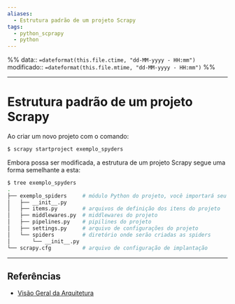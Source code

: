 ```yaml
---
aliases:
  - Estrutura padrão de um projeto Scrapy
tags:
  - python_scprapy
  - python
---
```

%%
data:: `=dateformat(this.file.ctime, "dd-MM-yyyy - HH:mm")`
modificado:: `=dateformat(this.file.mtime, "dd-MM-yyyy - HH:mm")`
%%

---
# Estrutura padrão de um projeto Scrapy

Ao criar um novo projeto com o comando:

```bash
$ scrapy startproject exemplo_spyders
```


Embora possa ser modificada, a estrutura de um projeto Scrapy segue uma forma semelhante a esta: 

```bash
$ tree exemplo_spyders
.
├── exemplo_spiders     # módulo Python do projeto, você importará seu código daqui
│   ├── __init__.py      
│   ├── items.py        # arquivos de definição dos itens do projeto
│   ├── middlewares.py  # middlewares do projeto
│   ├── pipelines.py    # pipilines do projeto
│   ├── settings.py     # arquivo de configurações do projeto
│   └── spiders         # diretório onde serão criadas as spiders
│       └── __init__.py 
└── scrapy.cfg          # arquivo de configuração de implantação
```





----
## Referências 

- [Visão Geral da Arquitetura](https://docs.scrapy.org/en/latest/topics/architecture.html#architecture-overview)